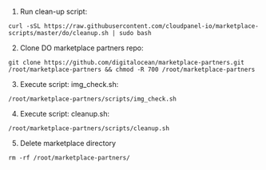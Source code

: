 1. Run clean-up script:

```
curl -sSL https://raw.githubusercontent.com/cloudpanel-io/marketplace-scripts/master/do/cleanup.sh | sudo bash
```

2. Clone DO marketplace partners repo:

```
git clone https://github.com/digitalocean/marketplace-partners.git /root/marketplace-partners && chmod -R 700 /root/marketplace-partners
```

3. Execute script: img_check.sh:

```
/root/marketplace-partners/scripts/img_check.sh
```

4. Execute script: cleanup.sh:

```
/root/marketplace-partners/scripts/cleanup.sh
```

5. Delete marketplace directory

```
rm -rf /root/marketplace-partners/
```